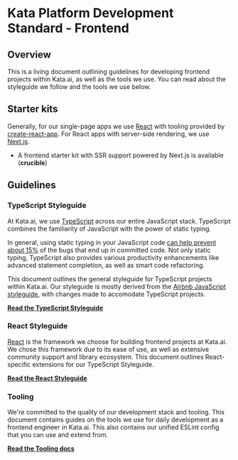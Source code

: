 # Kata Platform Development Standard - Frontend

## Overview

This is a living document outlining guidelines for developing frontend projects within Kata.ai, as well as the tools we use. You can read about the styleguide we follow and the tools we use below.

## Starter kits

Generally, for our single-page apps we use [React](https://reactjs.org) with tooling provided by [create-react-app](https://create-react-app.dev/). For React apps with server-side rendering, we use [Next.js](https://nextjs.org/).

- A frontend starter kit with SSR support powered by Next.js is available (**crucible**)

## Guidelines

### TypeScript Styleguide

At Kata.ai, we use [TypeScript](https://www.typescriptlang.org/) across our entire JavaScript stack. TypeScript combines the familiarity of JavaScript with the power of static typing.

In general, using static typing in your JavaScript code [can help prevent about 15%](https://blog.acolyer.org/2017/09/19/to-type-or-not-to-type-quantifying-detectable-bugs-in-javascript/) of the bugs that end up in committed code. Not only static typing, TypeScript also provides various productivity enhancements like advanced statement completion, as well as smart code refactoring.

This document outlines the general styleguide for TypeScript projects within Kata.ai. Our styleguide is mostly derived from the [Airbnb JavaScript styleguide](https://github.com/airbnb/javascript), with changes made to accomodate TypeScript projects.

[**Read the TypeScript Styleguide**](./docs/typescript-guidelines.md)

### React Styleguide

[React](https://reactjs.org/) is the framework we choose for building frontend projects at Kata.ai. We chose this framework due to its ease of use, as well as extensive community support and library ecosystem. This document outlines React-specific extensions for our TypeScript Styleguide.

[**Read the React Styleguide**](./docs/react-guidelines.md)

### Tooling

We're committed to the quality of our development stack and tooling. This document contains guides on the tools we use for daily development as a frontend engineer in Kata.ai. This also contains our unified ESLint config that you can use and extend from.

[**Read the Tooling docs**](./docs/tooling.md)

